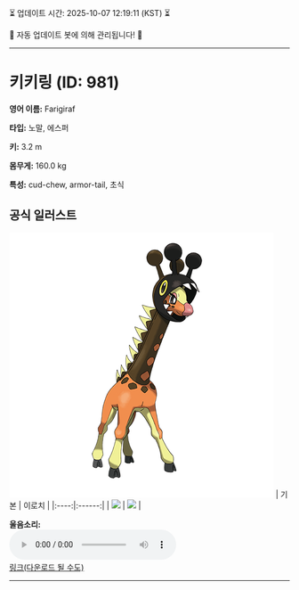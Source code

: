 
⏳ 업데이트 시간: 2025-10-07 12:19:11 (KST) ⏳

🤖 자동 업데이트 봇에 의해 관리됩니다! 🤖

---

# 키키링 (ID: 981)
**영어 이름:** Farigiraf

**타입:** 노말, 에스퍼

**키:** 3.2 m

**몸무게:** 160.0 kg

**특성:** cud-chew, armor-tail, 초식

## 공식 일러스트
![](https://raw.githubusercontent.com/PokeAPI/sprites/master/sprites/pokemon/other/official-artwork/981.png)
| 기본 | 이로치 |
|:----:|:------:|
| <img src="http://play.pokemonshowdown.com/sprites/ani/farigiraf.gif" width="200"> | <img src="http://play.pokemonshowdown.com/sprites/ani-shiny/farigiraf.gif" width="200"> |

**울음소리:**<br><audio controls src="https://raw.githubusercontent.com/PokeAPI/cries/main/cries/pokemon/latest/981.ogg"></audio><br> [링크(다운로드 될 수도)](https://raw.githubusercontent.com/PokeAPI/cries/main/cries/pokemon/latest/981.ogg)


---
